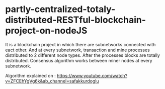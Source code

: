 # partly-centralized-totaly-distributed-RESTful-blockchain-project-on-nodeJS

It is a blockchain project in which there are subnetworks connected with eact other. 
And at every subnetwork, transaction and mine processes distributed to 2 different node types.
After the processes blocks are totally distributed.
Consensus algorithm works between miner nodes at every subnetwork.

Algorithm explained on : https://www.youtube.com/watch?v=ZFCEhYgVg6k&ab_channel=safakkurdoglu
